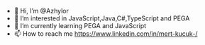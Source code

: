 - 👋 Hi, I’m @Azhylor
- 👀 I’m interested in JavaScript,Java,C#,TypeScript and PEGA
- 🌱 I’m currently learning PEGA and JavaScript
- 📫 How to reach me https://www.linkedin.com/in/mert-kucuk-/

<!---
Azhylor/Azhylor is a ✨ special ✨ repository because its `README.md` (this file) appears on your GitHub profile.
You can click the Preview link to take a look at your changes.
--->
